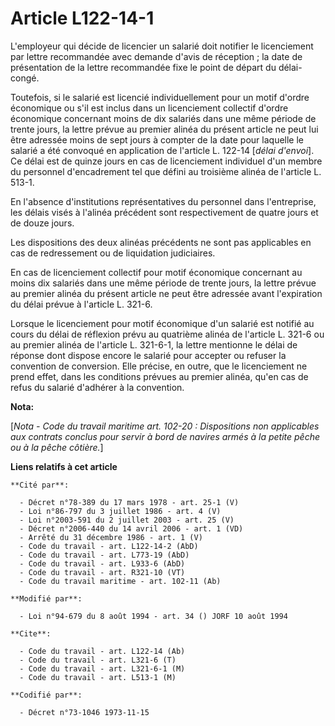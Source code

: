 # Article L122-14-1

L'employeur qui décide de licencier un salarié doit notifier le licenciement par lettre recommandée avec demande d'avis de
réception ; la date de présentation de la lettre recommandée fixe le point de départ du délai-congé.

Toutefois, si le salarié est licencié individuellement pour un motif d'ordre économique ou s'il est inclus dans un
licenciement collectif d'ordre économique concernant moins de dix salariés dans une même période de trente jours, la lettre
prévue au premier alinéa du présent article ne peut lui être adressée moins de sept jours à compter de la date pour laquelle
le salarié a été convoqué en application de l'article L. 122-14 [*délai d'envoi*]. Ce délai est de quinze jours en cas de
licenciement individuel d'un membre du personnel d'encadrement tel que défini au troisième alinéa de l'article L. 513-1.

En l'absence d'institutions représentatives du personnel dans l'entreprise, les délais visés à l'alinéa précédent sont
respectivement de quatre jours et de douze jours.

Les dispositions des deux alinéas précédents ne sont pas applicables en cas de redressement ou de liquidation judiciaires.

En cas de licenciement collectif pour motif économique concernant au moins dix salariés dans une même période de trente
jours, la lettre prévue au premier alinéa du présent article ne peut être adressée avant l'expiration du délai prévue à
l'article L. 321-6.

Lorsque le licenciement pour motif économique d'un salarié est notifié au cours du délai de réflexion prévu au quatrième
alinéa de l'article L. 321-6 ou au premier alinéa de l'article L. 321-6-1, la lettre mentionne le délai de réponse dont
dispose encore le salarié pour accepter ou refuser la convention de conversion. Elle précise, en outre, que le licenciement
ne prend effet, dans les conditions prévues au premier alinéa, qu'en cas de refus du salarié d'adhérer à la convention.

**Nota:**

[*Nota - Code du travail maritime art. 102-20 : Dispositions non applicables aux contrats conclus pour servir à bord de
navires armés à la petite pêche ou à la pêche côtière.*]

**Liens relatifs à cet article**

	**Cité par**:

	  - Décret n°78-389 du 17 mars 1978 - art. 25-1 (V)
	  - Loi n°86-797 du 3 juillet 1986 - art. 4 (V)
	  - Loi n°2003-591 du 2 juillet 2003 - art. 25 (V)
	  - Décret n°2006-440 du 14 avril 2006 - art. 1 (VD)
	  - Arrêté du 31 décembre 1986 - art. 1 (V)
	  - Code du travail - art. L122-14-2 (AbD)
	  - Code du travail - art. L773-19 (AbD)
	  - Code du travail - art. L933-6 (AbD)
	  - Code du travail - art. R321-10 (VT)
	  - Code du travail maritime - art. 102-11 (Ab)

	**Modifié par**:

	  - Loi n°94-679 du 8 août 1994 - art. 34 () JORF 10 août 1994

	**Cite**:

	  - Code du travail - art. L122-14 (Ab)
	  - Code du travail - art. L321-6 (T)
	  - Code du travail - art. L321-6-1 (M)
	  - Code du travail - art. L513-1 (M)

	**Codifié par**:

	  - Décret n°73-1046 1973-11-15
